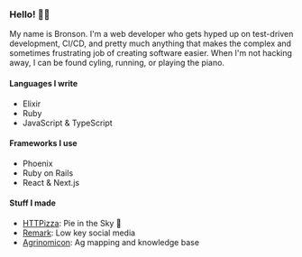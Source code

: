 ### Hello! 🙋‍♂️

My name is Bronson. I'm a web developer who gets hyped up on test-driven development, CI/CD, and pretty much anything that makes the complex and sometimes frustrating job of creating software easier. When I'm not hacking away, I can be found cyling, running, or playing the piano.

#### Languages I write

* Elixir
* Ruby
* JavaScript & TypeScript

#### Frameworks I use

* Phoenix
* Ruby on Rails
* React & Next.js

#### Stuff I made

* [HTTPizza](https://htt.pizza): Pie in the Sky 🍕
* [Remark](https://www.remark.social/feed): Low key social media
* [Agrinomicon](https://www.agrinomicon.com/blocks?bearing=0.00&lat=37.06451&lng=-120.52745&pitch=0.00&zoom=12.00): Ag mapping and knowledge base
